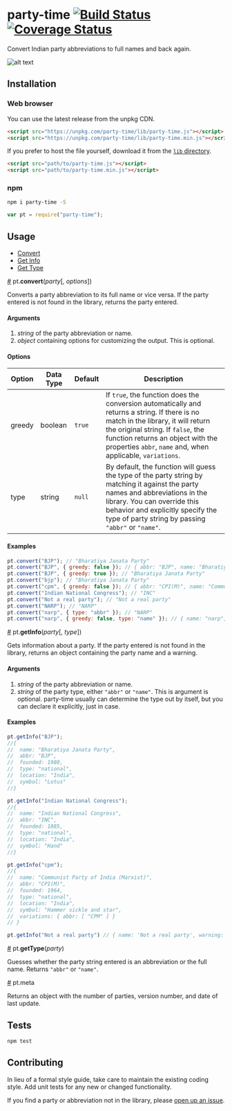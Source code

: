 # party-time [![Build Status](https://travis-ci.org/HindustanTimesLabs/party-time.svg?branch=master)](https://travis-ci.org/HindustanTimesLabs/party-time) [![Coverage Status](https://coveralls.io/repos/github/HindustanTimesLabs/party-time/badge.svg?branch=master)](https://coveralls.io/github/HindustanTimesLabs/party-time?branch=master)
Convert Indian party abbreviations to full names and back again.

![alt text](https://github.com/HindustanTimesLabs/party-time/blob/master/img/demo.gif "require('party-time')")

## Installation

### Web browser

You can use the latest release from the unpkg CDN.
```html
<script src="https://unpkg.com/party-time/lib/party-time.js"></script>
<script src="https://unpkg.com/party-time/lib/party-time.min.js"></script>
```
If you prefer to host the file yourself, download it from the [`lib` directory](https://github.com/HindustanTimesLabs/party-time/tree/master/lib).
```html
<script src="path/to/party-time.js"></script>
<script src="path/to/party-time.min.js"></script>
```

### npm

```bash
npm i party-time -S
```
```js
var pt = require("party-time");
```

## Usage
* [Convert](#convert)
* [Get Info](#getInfo)
* [Get Type](#getType)

<a name="convert" href="#convert">#</a> pt.<b>convert</b>(<i>party</i>[, <i>options</i>])

Converts a party abbreviation to its full name or vice versa. If the party entered is not found in the library, returns the party entered.

#### Arguments
1. *string* of the party abbreviation or name.
2. *object* containing options for customizing the output. This is optional.

#### Options
| Option | Data Type | Default | Description                                                                                                                                                                                                                                                                 |
|--------|-----------|---------|-----------------------------------------------------------------------------------------------------------------------------------------------------------------------------------------------------------------------------------------------------------------------------|
| greedy | boolean   | `true`  | If `true`, the function does the conversion automatically and returns a string. If there is no match in the library, it will return the original string.  If `false`, the function returns an object with the properties `abbr`, `name` and, when applicable, `variations`. |
| type   | string    | `null`  | By default, the function will guess the type of the party string by matching it against the party names and abbreviations in the library. You can override this behavior and explicitly specify the type of party string by passing `"abbr"` or `"name"`.                   |

#### Examples
```js
pt.convert("BJP"); // "Bharatiya Janata Party"
pt.convert("BJP", { greedy: false }); // { abbr: "BJP", name: "Bharatiya Janata Party" }
pt.convert("BJP", { greedy: true }); // "Bharatiya Janata Party"
pt.convert("bjp"); // "Bharatiya Janata Party"
pt.convert("cpm", { greedy: false }); // { abbr: "CPI(M)", name: "Communist Party of India (Marxist)", variations: { abbr: ["CPM"] } }
pt.convert("Indian National Congress"); // "INC"
pt.convert("Not a real party"); // "Not a real party"
pt.convert("NARP"); // "NARP"
pt.convert("narp", { type: "abbr" }); // "NARP"
pt.convert("narp", { greedy: false, type: "name" }); // { name: "narp", warning: "No match in libary" }
```

<a name="getInfo" href="#getInfo">#</a> pt.<b>getInfo</b>(<i>party</i>[, <i>type</i>])

Gets information about a party. If the party entered is not found in the library, returns an object containing the party name and a warning.

#### Arguments
1. *string* of the party abbreviation or name.
2. *string* of the party type, either `"abbr"` or `"name"`. This is argument is optional. party-time usually can determine the type out by itself, but you can declare it explicitly, just in case.

#### Examples
```js
pt.getInfo("BJP");
//{ 
//  name: "Bharatiya Janata Party",
//  abbr: "BJP",
//  founded: 1980,
//  type: "national",
//  location: "India",
//  symbol: "Lotus" 
//}

pt.getInfo("Indian National Congress");
//{ 
//  name: "Indian National Congress",
//  abbr: "INC",
//  founded: 1885,
//  type: "national",
//  location: "India",
//  symbol: "Hand"
//}

pt.getInfo("cpm");
//{ 
//  name: "Communist Party of India (Marxist)",
//  abbr: "CPI(M)",
//  founded: 1964,
//  type: "national",
//  location: "India",
//  symbol: "Hammer sickle and star",
//  variations: { abbr: [ "CPM" ] } 
// }

pt.getInfo("Not a real party") // { name: 'Not a real party', warning: 'No match in library' }
```

<a name="getType" href="#getType">#</a> pt.<b>getType</b>(<i>party</i>)

Guesses whether the party string entered is an abbreviation or the full name. Returns `"abbr"` or `"name"`.

<a name="meta" href="#meta">#</a> pt.meta

Returns an object with the number of parties, version number, and date of last update.

## Tests
```bash
npm test
```

## Contributing
In lieu of a formal style guide, take care to maintain the existing coding style. Add unit tests for any new or changed functionality.

If you find a party or abbreviation not in the library, please [open up an issue](https://github.com/HindustanTimesLabs/party-time/issues).